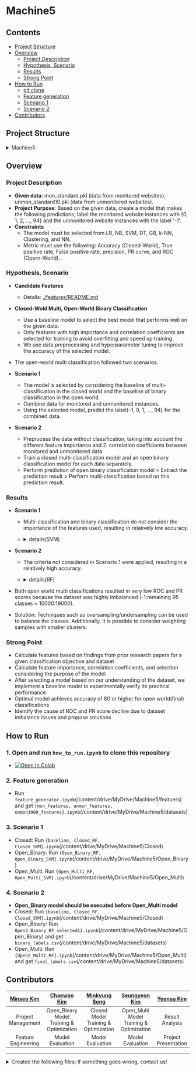 # Machine5





## Contents
* [Project Structure](#project-structure)  
* [Overview](#overview)  
  * [Project Description](#project-description)  
  * [Hypothesis, Scenario](#hypothesis-scenario)  
  * [Results](#results)  
  * [Strong Point](#strong-point)  
* [How to Run](#how-to-run)   
  * [git clone](#1-open-and-run-how_to_runipynb-to-clone-this-repository)  
  * [Feature generation](#2-feature-generation)  
  * [Scenario 1](#3-scenario-1)  
  * [Scenario 2](#4-scenario-2)   
* [Contributors](#contributors)  





## Project Structure

<details>
<summary>Machine5</summary>
<div markdown="1">

  ```
📦Machine5
 ┣ 📂Closed
 ┃ ┣ 📜Closed_RF.ipynb
 ┃ ┣ 📜Closed_RF_old.ipynb
 ┃ ┣ 📜Closed_RF_selected10.ipynb
 ┃ ┣ 📜Closed_SVM.ipynb
 ┃ ┗ 📜baseline.ipynb
 ┣ 📂Open_Binary
 ┃ ┣ 📂baseline
 ┃ ┃ ┗ 📜Open_Binary_KNN.ipynb
 ┃ ┣ 📜Open2_Binary_RF_selected12.ipynb
 ┃ ┣ 📜Open2_Binary_RF_selected6.ipynb
 ┃ ┣ 📜Open_Binary_RF.ipynb
 ┃ ┗ 📜Open_Binary_SVM.ipynb
 ┣ 📂Open_Multi
 ┃ ┣ 📜Open2_Multi_RF.ipynb
 ┃ ┣ 📜Open_Multi_RF.ipynb
 ┃ ┗ 📜Open_Multi_SVM.ipynb
 ┣ 📂datasets
 ┃ ┣ 📜binary_labels.csv
 ┃ ┣ 📜final_labels.csv
 ┃ ┣ 📜mon_features.csv
 ┃ ┣ 📜mon_features_old.csv
 ┃ ┣ 📜mon_labels.csv
 ┃ ┣ 📜unmon3000_features.csv
 ┃ ┣ 📜unmon3000_features_old.csv
 ┃ ┣ 📜unmon_features.csv
 ┃ ┗ 📜unmon_features_old.csv
 ┣ 📂features
 ┃ ┣ 📂feature_information
 ┃ ┃ ┣ 📜combined_feature_information.ipynb
 ┃ ┃ ┣ 📜comimage.png
 ┃ ┃ ┣ 📜comimage2.png
 ┃ ┃ ┣ 📜mon_feature_information.ipynb
 ┃ ┃ ┣ 📜monimage.png
 ┃ ┃ ┣ 📜monimage2.png
 ┃ ┃ ┣ 📜unmon_feature_information.ipynb
 ┃ ┃ ┗ 📜unmonimage.png
 ┃ ┣ 📂original_datasets
 ┃ ┃ ┣ 📜mon_standard.pkl
 ┃ ┃ ┣ 📜unmon_standard10.pkl
 ┃ ┃ ┗ 📜unmon_standard10_3000.pkl
 ┃ ┣ 📜README.md
 ┃ ┗ 📜feature_generator.ipynb
 ┣ 📜README.md
 ┗ 📜how_to_run.ipynb
  ```
</div>
</details>





## Overview
### Project Description
* **Given data**: mon_standard.pkl (data from monitored websites), unmon_standard10.pkl (data from unmonitored websites).
* **Project Purpose**: Based on the given data, create a model that makes the following predictions; label the monitored website instances with {0, 1, 2, ..., 94} and the unmonitored website instances with the label '-1'.
* **Constraints**
  * The model must be selected from LR, NB, SVM, DT, GB, k-NN, Clustering, and NN.
  * Metric must use the following: Accuracy (Closed-World), True positive rate, False positive rate, precision, PR curve, and ROC (Opern-World).


### Hypothesis, Scenario
  * **Candidate Features** 
    * Details: [./features/README.md](https://github.com/440g/Machine5/blob/main/features/README.md)

  * **Closed-Wold Multi, Open-World Binary Classification**
    * Use a baseline model to select the best model that performs well on the given data.
    * Only features with high importance and correlation coefficients are selected for training to avoid overfitting and speed up training.
    * We use data preprocessing and hyperparameter tuning to improve the accuracy of the selected model.   

  * The open-world multi classification followed two scenarios.

  * **Scenario 1**  
    * The model is selected by considering the baseline of multi-classification in the closed world and the baseline of binary classification in the open world.
    * Combine data for monitored and unmonitored instances.
    * Using the selected model, predict the label{-1, 0, 1, ..., 94} for the combined data.

  * **Scenario 2**  
    * Preprocess the data without classification, taking into account the different feature importance and 2. correlation coefficients between monitored and unmonitored data.
    * Train a closed multi-classification model and an open binary classification model for each data separately.
    * Perform prediction of open binary classification model > Extract the prediction result > Perform multi-classification based on this prediction result.  

### Results
  * **Scenario 1**  
    * Multi-classification and binary classification do not consider the importance of the features used, resulting in relatively low accuracy.
    * <details>
      <summary>details(SVM)</summary>
      <div markdown="1">

        Accuracy (Tuned Model): 0.6993    
        Precision: 0.6993  
        Recall: 0.6254  
        Confusion Matrix (Tuned Model):  
        [[1686    3    3 ...    1    0    4]  
        [   7   16    0 ...    0    0    2]  
        [  10    0   31 ...    0    0    0]  
        ...  
        [  14    0    1 ...   17    0    0]  
        [   2    0    0 ...    0   35    0]  
        [   6    0    0 ...    1    0   25]]

        ROC AUC: 0.4105  
        PR AUC: 0.0071  
        ![alt text](Scenario1_SVM.png)
      </div>
      </details>  
    
  * **Scenario 2** 
    * The criteria not considered in Scenario 1 were applied, resulting in a relatively high accuracy. 
    * <details>
      <summary>details(RF)</summary>
      <div markdown="1">

      Accuracy: 0.8136  
      Precision: 0.8657  
      Recall: 0.7885  
      Confusion Matrix:
      ![alt text](Scenario2_RF.png)

      ROC AUC: 0.3905  
      Model PR AUC: 0.0054  
      ![alt text](Scenario2_RF_2.png)
      </div>
      </details>  
    
  * Both open world multi classifications resulted in very low ROC and PR scores because the dataset was highly imbalanced (-1:remaining 95 classes = 10000:19000). 

  * Solution: Techniques such as oversampling/undersampling can be used to balance the classes. Additionally, it is possible to consider weighting samples with smaller clusters.

### Strong Point
  * Calculate features based on findings from prior research papers for a given classification objective and dataset   
  * Calculate feature importance, correlation coefficients, and selection considering the purpose of the model  
  * After selecting a model based on our understanding of the dataset, we implement a baseline model to experimentally verify its practical performance.  
  * Optimal model achieves accuracy of 80 or higher for open world(final) classifications  
  * Identify the cause of ROC and PR score decline due to dataset imbalance issues and propose solutions  







## How to Run 
### 1. Open and run `how_to_run.ipynb` to clone this repository
  * <a href="https://colab.research.google.com/github/440g/Machine5/blob/main/how_to_run.ipynb" target="_parent"><img src="https://colab.research.google.com/assets/colab-badge.svg" alt="Open In Colab"/></a>

### 2. Feature generation
  * Run `feature_generator.ipynb`(/content/drive/MyDrive/Machine5/featuers) and get `{mon_features, unmon_features, unmon3000_features}.ipynb`(/content/drive/MyDrive/Machine5/datasets)

### 3. Scenario 1
  * Closed: Run `{baseline, Closed_RF, Closed_SVM}.ipynb`(/content/drive/MyDrive/Machine5/Closed) 
  * Open_Binary: Run `{Open_Binary_RF, Open_Binary_SVM}.ipynb`(/content/drive/MyDrive/Machine5/Open_Binary)
  * Open_Multi: Run `{Open_Multi_RF, Open_Multi_SVM}.ipynb`(/content/drive/MyDrive/Machine5/Open_Multi)

### 4. Scenario 2
  * **Open_Binary model should be executed before Open_Multi model**
  * Closed: Run `{baseline, Closed_RF, Closed_SVM}.ipynb`(/content/drive/MyDrive/Machine5/Closed)
  * Open_Binary: Run `Open2_Binary_RF_selected12.ipynb`(/content/drive/MyDrive/Machine5/Open_Binary) and get `binary_labels.csv`(/content/drive/MyDrive/Machine5/datasets)
  * Open_Multi: Run `{Open2_Multi_RF}.ipynb`(/content/drive/MyDrive/Machine5/Open_Multi) and get `final_labels.csv`(/content/drive/MyDrive/Machine5/datasets)





## Contributors
|[Minseo Kim](https://github.com/440g)|[Chaewon Kim](https://github.com/chaewonni)|[Minkyung Song](https://github.com/miikii41)|[Seungyeon Kim](https://github.com/bleuxsy)|[Yeonsu Kim](https://github.com/sooooscode)|
|:---:|:---:|:---:|:---:|:---:|
|Project Management|Open_Binary Model Training & Optimization|Closed Model Training & Optimization|Open_Multi Model Training & Optimization|Result Analysis|
|Feature Engineering|Model Evaluation|Model Evaluation|Model Evaluation|Project Presentation|
---
<details>
<summary>Created the following files; If something goes wrong, contact us!</summary>
<div markdown="1">

|All|[Open_Binary](https://github.com/440g/Machine5/tree/main/Open_Binary)|[Closed](https://github.com/440g/Machine5/tree/main/Closed)|[Open_Multi](https://github.com/440g/Machine5/tree/main/Open_Multi)| -|
|:---:|:---:|:---:|:---:|:---:|
| [features](https://github.com/440g/Machine5/tree/main/features)| [Open_Binary/baseline](https://github.com/440g/Machine5/tree/main/Open_Binary/baseline)| Closed_RF_old.ipynb| Open_Multi_RF.ipynb|  |
| Closed/{baseline, Closed_RF, Closed_RF_selected10}.ipynb| Open_Binary_RF.ipynb| Closed_SVM.ipynb| Open_Multi_SVM.ipynb|  |
| Open_Binary/{Open2_Binary_RF_selected6, Open2_Binary_RF_selected12}.ipynb| Open_Binary_SVM.ipynb|  |  |  |
| Open2_Multi_RF.ipynb| Open_Binary_KNN.ipynb|  |  |  |

</div>
</details>

